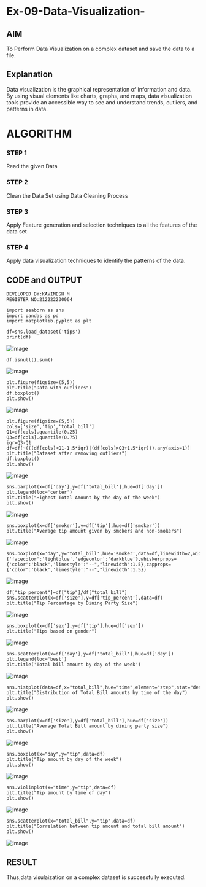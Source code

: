 # Ex-09-Data-Visualization-

## AIM
To Perform Data Visualization on a complex dataset and save the data to a file. 

## Explanation
Data visualization is the graphical representation of information and data. By using visual elements like charts, graphs, and maps, data visualization tools provide an accessible way to see and understand trends, outliers, and patterns in data.

# ALGORITHM
### STEP 1
Read the given Data
### STEP 2
Clean the Data Set using Data Cleaning Process
### STEP 3
Apply Feature generation and selection techniques to all the features of the data set
### STEP 4
Apply data visualization techniques to identify the patterns of the data.


## CODE and OUTPUT
```
DEVELOPED BY:KAVINESH M
REGISTER NO:212222230064

```
```
import seaborn as sns
import pandas as pd
import matplotlib.pyplot as plt
```
```
df=sns.load_dataset('tips')
print(df)
```
![image](https://github.com/Pranav-AJ/ODD2023-Datascience-Ex-09/assets/118904526/e4d2f4c3-89d9-432e-8bfb-473937f27777)

```
df.isnull().sum()
```
![image](https://github.com/Pranav-AJ/ODD2023-Datascience-Ex-09/assets/118904526/2269fca5-da04-4ba0-b863-1e9792703a6d)

```
plt.figure(figsize=(5,5))
plt.title("Data with outliers")
df.boxplot()
plt.show()
```

![image](https://github.com/Pranav-AJ/ODD2023-Datascience-Ex-09/assets/118904526/06f891a0-e1d7-4b02-8580-5b9e6f1b9ab7)

```
plt.figure(figsize=(5,5))
cols=['size','tip','total_bill']
Q1=df[cols].quantile(0.25)
Q3=df[cols].quantile(0.75)
iqr=Q3-Q1
df=df[~(((df[cols]<Q1-1.5*iqr)|(df[cols]>Q3+1.5*iqr))).any(axis=1)]
plt.title("Dataset after removing outliers")
df.boxplot()
plt.show()
```
![image](https://github.com/Pranav-AJ/ODD2023-Datascience-Ex-09/assets/118904526/96f0eddf-02c8-46fc-b0cb-7b7002a1ca6f)

```
sns.barplot(x=df['day'],y=df['total_bill'],hue=df['day'])
plt.legend(loc='center')
plt.title("Highest Total Amount by the day of the week")
plt.show()
```
![image](https://github.com/Pranav-AJ/ODD2023-Datascience-Ex-09/assets/118904526/26de21b5-065d-41a3-87b2-77a7707131ba)

```
sns.boxplot(x=df['smoker'],y=df['tip'],hue=df['smoker'])
plt.title("Average tip amount given by smokers and non-smokers")
```
![image](https://github.com/Pranav-AJ/ODD2023-Datascience-Ex-09/assets/118904526/5232d74a-0190-41ea-9d29-15e64616bcc7)
```
sns.boxplot(x='day',y='total_bill',hue='smoker',data=df,linewidth=2,width=0.6,boxprops={'facecolor':'lightblue','edgecolor':'darkblue'},whiskerprops={'color':'black','linestyle':"--","linewidth":1.5},capprops={'color':'black','linestyle':"--","linewidth":1.5})
```
![image](https://github.com/Pranav-AJ/ODD2023-Datascience-Ex-09/assets/118904526/f09d0f86-f064-4977-a49d-2dc49608621c)

```
df["tip_percent"]=df["tip"]/df["total_bill"]
sns.scatterplot(x=df['size'],y=df['tip_percent'],data=df)
plt.title("Tip Percentage by Dining Party Size")
```
![image](https://github.com/Pranav-AJ/ODD2023-Datascience-Ex-09/assets/118904526/7d3efe53-692f-4c6a-be37-93a445759f0e)

```
sns.boxplot(x=df['sex'],y=df['tip'],hue=df['sex'])
plt.title("Tips based on gender")
```
![image](https://github.com/Pranav-AJ/ODD2023-Datascience-Ex-09/assets/118904526/8baec03c-7944-495b-8a92-b3d67bd16bd2)

```
sns.scatterplot(x=df['day'],y=df['total_bill'],hue=df['day'])
plt.legend(loc='best')
plt.title('Total bill amount by day of the week')
```
![image](https://github.com/Pranav-AJ/ODD2023-Datascience-Ex-09/assets/118904526/55741cc8-49a9-42a7-9910-bd5fc9b8978e)

```
sns.histplot(data=df,x="total_bill",hue="time",element="step",stat="density")
plt.title("Distribution of Total Bill amounts by time of the day")
plt.show()
```
![image](https://github.com/Pranav-AJ/ODD2023-Datascience-Ex-09/assets/118904526/0b362a50-379a-49c1-a1e4-bea4eae64d6c)

```
sns.barplot(x=df['size'],y=df['total_bill'],hue=df['size'])
plt.title("Average Total Bill amount by dining party size")
plt.show()
```
![image](https://github.com/Pranav-AJ/ODD2023-Datascience-Ex-09/assets/118904526/7eab024c-db9e-4f3e-b71d-03427801d9af)

```
sns.boxplot(x="day",y="tip",data=df)
plt.title("Tip amount by day of the week")
plt.show()
```
![image](https://github.com/Pranav-AJ/ODD2023-Datascience-Ex-09/assets/118904526/7e1a3b90-41a0-4ffb-926e-d3164a81d76d)

```
sns.violinplot(x="time",y="tip",data=df)
plt.title("Tip amount by time of day")
plt.show()
```
![image](https://github.com/Pranav-AJ/ODD2023-Datascience-Ex-09/assets/118904526/3f004468-6e15-4ac9-b999-72988138997e)

```
sns.scatterplot(x="total_bill",y="tip",data=df)
plt.title("Correlation between tip amount and total bill amount")
plt.show()
```
![image](https://github.com/Pranav-AJ/ODD2023-Datascience-Ex-09/assets/118904526/5e41c8a8-296a-4a29-a6be-dbf944efd0e8)

## RESULT
Thus,data visulaization on a complex dataset is successfully executed.

